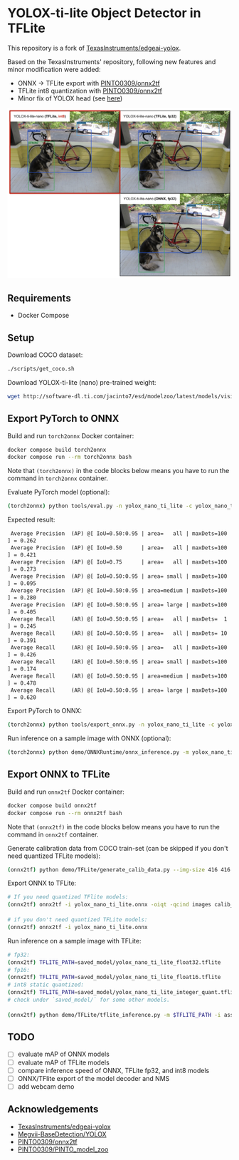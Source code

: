 # YOLOX-ti-lite Object Detector in TFLite

This repository is a fork of [TexasInstruments/edgeai-yolox](https://github.com/TexasInstruments/edgeai-yolox).

Based on the TexasInstruments' repository, following new features and minor modification were added:
- ONNX -> TFLite export with [PINTO0309/onnx2tf](https://github.com/PINTO0309/onnx2tf)
- TFLite int8 quantization with [PINTO0309/onnx2tf](https://github.com/PINTO0309/onnx2tf)
- Minor fix of YOLOX head (see [here](https://github.com/motokimura/edgeai-yolox/blob/bb45abd0a34b2e09df08755f24dff61877860d49/yolox/models/yolo_head.py#L189-L200))

<img src="assets/demo_tflite.png" width="800">

## Requirements

- Docker Compose

## Setup

Download COCO dataset:

```bash
./scripts/get_coco.sh
```

Download YOLOX-ti-lite (nano) pre-trained weight:

```bash
wget http://software-dl.ti.com/jacinto7/esd/modelzoo/latest/models/vision/detection/coco/edgeai-yolox/yolox_nano_ti_lite_26p1_41p8_checkpoint.pth
```

## Export PyTorch to ONNX

Build and run `torch2onnx` Docker container:

```bash
docker compose build torch2onnx
docker compose run --rm torch2onnx bash
```

Note that `(torch2onnx)` in the code blocks below means you have to run the command in `torch2onnx` container.

Evaluate PyTorch model (optional):

```bash
(torch2onnx) python tools/eval.py -n yolox_nano_ti_lite -c yolox_nano_ti_lite_26p1_41p8_checkpoint.pth --conf 0.001
```

Expected result:

```
 Average Precision  (AP) @[ IoU=0.50:0.95 | area=   all | maxDets=100 ] = 0.262
 Average Precision  (AP) @[ IoU=0.50      | area=   all | maxDets=100 ] = 0.421
 Average Precision  (AP) @[ IoU=0.75      | area=   all | maxDets=100 ] = 0.273
 Average Precision  (AP) @[ IoU=0.50:0.95 | area= small | maxDets=100 ] = 0.095
 Average Precision  (AP) @[ IoU=0.50:0.95 | area=medium | maxDets=100 ] = 0.280
 Average Precision  (AP) @[ IoU=0.50:0.95 | area= large | maxDets=100 ] = 0.405
 Average Recall     (AR) @[ IoU=0.50:0.95 | area=   all | maxDets=  1 ] = 0.245
 Average Recall     (AR) @[ IoU=0.50:0.95 | area=   all | maxDets= 10 ] = 0.391
 Average Recall     (AR) @[ IoU=0.50:0.95 | area=   all | maxDets=100 ] = 0.426
 Average Recall     (AR) @[ IoU=0.50:0.95 | area= small | maxDets=100 ] = 0.174
 Average Recall     (AR) @[ IoU=0.50:0.95 | area=medium | maxDets=100 ] = 0.478
 Average Recall     (AR) @[ IoU=0.50:0.95 | area= large | maxDets=100 ] = 0.620
```

Export PyTorch to ONNX:

```bash
(torch2onnx) python tools/export_onnx.py -n yolox_nano_ti_lite -c yolox_nano_ti_lite_26p1_41p8_checkpoint.pth --output-name yolox_nano_ti_lite.onnx
```

Run inference on a sample image with ONNX (optional):

```bash
(torch2onnx) python demo/ONNXRuntime/onnx_inference.py -m yolox_nano_ti_lite.onnx -i assets/dog.jpg -o tmp/onnx/ -s 0.6 --input_shape 416,416 
```

## Export ONNX to TFLite

Build and run `onnx2tf` Docker container:

```bash
docker compose build onnx2tf
docker compose run --rm onnx2tf bash
```

Note that `(onnx2tf)` in the code blocks below means you have to run the command in `onnx2tf` container.

Generate calibration data from COCO train-set (can be skipped if you don't need quantized TFLite models):

```bash
(onnx2tf) python demo/TFLite/generate_calib_data.py --img-size 416 416 --n-img 200 -o calib_data_416x416_n200.npy
```

Export ONNX to TFLite:

```bash
# If you need quantized TFlite models:
(onnx2tf) onnx2tf -i yolox_nano_ti_lite.onnx -oiqt -qcind images calib_data_416x416_n200.npy "[[[[0,0,0]]]]" "[[[[1,1,1]]]]"

# if you don't need quantized TFLite models:
(onnx2tf) onnx2tf -i yolox_nano_ti_lite.onnx
```

Run inference on a sample image with TFLite:

```bash
# fp32:
(onnx2tf) TFLITE_PATH=saved_model/yolox_nano_ti_lite_float32.tflite
# fp16:
(onnx2tf) TFLITE_PATH=saved_model/yolox_nano_ti_lite_float16.tflite
# int8 static quantized:
(onnx2tf) TFLITE_PATH=saved_model/yolox_nano_ti_lite_integer_quant.tflite
# check under `saved_model/` for some other models.

(onnx2tf) python demo/TFLite/tflite_inference.py -m $TFLITE_PATH -i assets/dog.jpg -o tmp/tflite/ -s 0.6
```

## TODO

- [ ] evaluate mAP of ONNX models
- [ ] evaluate mAP of TFLite models
- [ ] compare inference speed of ONNX, TFLite fp32, and int8 models
- [ ] ONNX/TFlite export of the model decoder and NMS
- [ ] add webcam demo

## Acknowledgements

- [TexasInstruments/edgeai-yolox](https://github.com/TexasInstruments/edgeai-yolox)
- [Megvii-BaseDetection/YOLOX](https://github.com/Megvii-BaseDetection/YOLOX)
- [PINTO0309/onnx2tf](https://github.com/PINTO0309/onnx2tf)
- [PINTO0309/PINTO_model_zoo](https://github.com/PINTO0309/PINTO_model_zoo)
